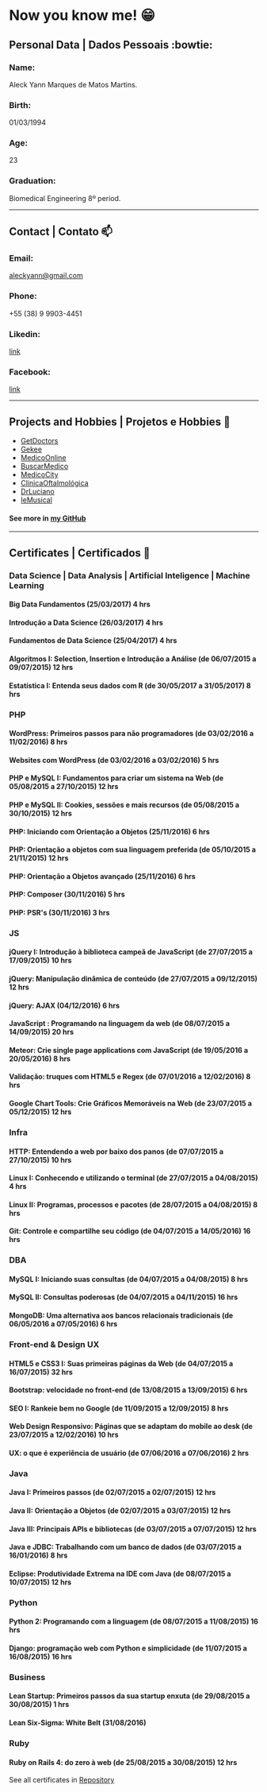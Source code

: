 # Now you know me! :grin:

## Personal Data | Dados Pessoais :bowtie:

### Name:
 Aleck Yann Marques de Matos Martins.

### Birth:
01/03/1994

### Age:
23

### Graduation:
Biomedical Engineering 8º period.

---
## Contact | Contato :mailbox:

### Email:
aleckyann@gmail.com

### Phone:
+55 (38) 9 9903-4451

### Likedin:
[link](https://www.linkedin.com/in/aleckyann/)

### Facebook:
[link](https://www.facebook.com/aleckyann)

---
## Projects and Hobbies | Projetos e Hobbies :school_satchel:

* [GetDoctors](http://getdoctors.com.br)
* [Gekee](http://geekee.com.br)
* [MedicoOnline](http://medico.online)
* [BuscarMedico](http://buscarmedico.com.br)
* [MedicoCity](http://medico.city)
* [ClinicaOftalmológica](http://clinicaoftalmologicamoc.com.br)
* [DrLuciano](http://drlucianosolianasser.com.br)
* [IeMusical](http://iemusical.com.br)

#### See more in [my GitHub](http://github.com/aleckyann)

---
## Certificates | Certificados :file_folder:

### Data Science | Data Analysis | Artificial Inteligence | Machine Learning
#### Big Data Fundamentos (25/03/2017) 4 hrs
#### Introdução a Data Science (26/03/2017) 4 hrs
#### Fundamentos de Data Science (25/04/2017) 4 hrs
#### Algoritmos I: Selection, Insertion e Introdução a Análise (de 06/07/2015 a 09/07/2015) 12 hrs 
#### Estatística I: Entenda seus dados com R (de 30/05/2017 a 31/05/2017) 8 hrs 

### PHP
#### WordPress: Primeiros passos para não programadores (de 03/02/2016 a 11/02/2016) 8 hrs 
#### Websites com WordPress (de 03/02/2016 a 03/02/2016) 5 hrs 
#### PHP e MySQL I: Fundamentos para criar um sistema na Web (de 05/08/2015 a 27/10/2015) 12 hrs 
#### PHP e MySQL II: Cookies, sessões e mais recursos (de 05/08/2015 a 30/10/2015) 12 hrs
#### PHP: Iniciando com Orientação a Objetos (25/11/2016) 6 hrs
#### PHP: Orientação a objetos com sua linguagem preferida (de 05/10/2015 a 21/11/2015) 12 hrs
#### PHP: Orientação a Objetos avançado (25/11/2016) 6 hrs
#### PHP: Composer (30/11/2016) 5 hrs
#### PHP: PSR's (30/11/2016) 3 hrs

### JS
#### jQuery I: Introdução à biblioteca campeã de JavaScript (de 27/07/2015 a 17/09/2015) 10 hrs 
#### jQuery: Manipulação dinâmica de conteúdo (de 27/07/2015 a 09/12/2015) 12 hrs
#### jQuery: AJAX (04/12/2016) 6 hrs
#### JavaScript : Programando na linguagem da web (de 08/07/2015 a 14/09/2015) 20 hrs 
#### Meteor: Crie single page applications com JavaScript (de 19/05/2016 a 20/05/2016) 8 hrs 
#### Validação: truques com HTML5 e Regex (de 07/01/2016 a 12/02/2016) 8 hrs 
#### Google Chart Tools: Crie Gráficos Memoráveis na Web (de 23/07/2015 a 05/12/2015) 12 hrs 

### Infra
#### HTTP: Entendendo a web por baixo dos panos (de 07/07/2015 a 27/10/2015) 10 hrs 
#### Linux I: Conhecendo e utilizando o terminal (de 27/07/2015 a 04/08/2015) 4 hrs 
#### Linux II: Programas, processos e pacotes (de 28/07/2015 a 04/08/2015) 8 hrs 
#### Git: Controle e compartilhe seu código (de 04/07/2015 a 14/05/2016) 16 hrs 

### DBA
#### MySQL I: Iniciando suas consultas (de 04/07/2015 a 04/08/2015) 8 hrs 
#### MySQL II: Consultas poderosas (de 04/07/2015 a 04/11/2015) 16 hrs 
#### MongoDB: Uma alternativa aos bancos relacionais tradicionais (de 06/05/2016 a 07/05/2016) 6 hrs 

### Front-end & Design UX
#### HTML5 e CSS3 I: Suas primeiras páginas da Web (de 04/07/2015 a 16/07/2015) 32 hrs 
#### Bootstrap: velocidade no front-end (de 13/08/2015 a 13/09/2015) 6 hrs 
#### SEO I: Rankeie bem no Google (de 11/09/2015 a 12/09/2015) 8 hrs 
#### Web Design Responsivo: Páginas que se adaptam do mobile ao desk (de 23/07/2015 a 12/02/2016) 10 hrs 
#### UX: o que é experiência de usuário (de 07/06/2016 a 07/06/2016) 2 hrs 

### Java
#### Java I: Primeiros passos (de 02/07/2015 a 02/07/2015) 12 hrs 
#### Java II: Orientação a Objetos (de 02/07/2015 a 03/07/2015) 12 hrs 
#### Java III: Principais APIs e bibliotecas (de 03/07/2015 a 07/07/2015) 12 hrs 
#### Java e JDBC: Trabalhando com um banco de dados (de 03/07/2015 a 16/01/2016) 8 hrs 
#### Eclipse: Produtividade Extrema na IDE com Java (de 08/07/2015 a 10/07/2015) 12 hrs 

### Python
#### Python 2: Programando com a linguagem (de 08/07/2015 a 11/08/2015) 16 hrs 
#### Django: programação web com Python e simplicidade (de 11/07/2015 a 16/08/2015) 16 hrs 

### Business
#### Lean Startup: Primeiros passos da sua startup enxuta (de 29/08/2015 a 30/08/2015) 1 hrs
#### Lean Six-Sigma: White Belt (31/08/2016)

### Ruby
#### Ruby on Rails 4: do zero à web (de 25/08/2015 a 30/08/2015) 12 hrs 

See all certificates in [Repository](https://github.com/aleckyann/Curriculum-certificates)



